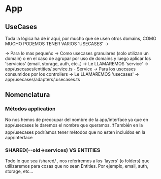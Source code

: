 # App

## UseCases

Toda la lógica ha de ir aquí, por mucho que se usen otros domains, COMO MUCHO PODEMOS TENER VARIOS 'USECASES' ->

-> Para lo mas pequeño -> Como usecases granulares (solo utilizan un domain) 
                        o en el caso de agrupar por uso de domains y luego aplicar los 'servicios' (email, storage, auth, etc..) 
                        -> Le LLAMAREMOS 'service' 
                        -> app/usecases/entities/<entitie>.service.ts - <Entitie>Service
-> Para los usecases consumidos por los controllers -> Le LLAMAREMOS 'usecases' 
                                                    -> app/usecases/adapters/<entitie>.usecases.ts


## Nomenclatura 
### Métodos application
No nos hemos de preocupar del nombre de la app/interface ya que en app/usecases le daremos el nombre que queramos.
❓También en la app/usecases podríamos tener métodos que no esten incluidos en la app/interface
### SHARED(--old->services) VS ENTITIES
Todo lo que sea /shared/ , nos referiremos a los 'layers' (o folders) que utilizaremos para cosas que no sean Entities. Por ejemplo, email, auth, storage, etc...
